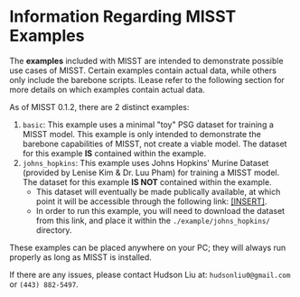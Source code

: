 # Information Regarding MISST Examples

The **examples** included with MISST are intended to demonstrate possible use cases of MISST. Certain examples contain actual data, while others only include the barebone scripts. lLease refer to the following section for more details on which examples contain actual data.

As of MISST 0.1.2, there are 2 distinct examples:
1. `basic`: This example uses a minimal "toy" PSG dataset for training a MISST model. This example is only intended to demonstrate the barebone capabilities of MISST, not create a viable model. The dataset for this example **IS** contained within the example.
2. `johns_hopkins`: This example uses Johns Hopkins' Murine Dataset (provided by Lenise Kim & Dr. Luu Pham) for training a MISST model. The dataset for this example **IS NOT** contained within the example. 
    - This dataset will eventually be made publically available, at which point it will be accessible through the following link: [\[INSERT\]](about:blank).
    - In order to run this example, you will need to download the dataset from this link, and place it within the `./example/johns_hopkins/` directory.

These examples can be placed anywhere on your PC; they will always run properly as long as MISST is installed.

If there are any issues, please contact Hudson Liu at: `hudsonliu0@gmail.com` or `(443) 882-5497`.
